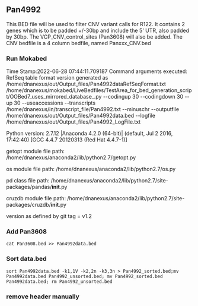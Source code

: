 ## Pan4992
This BED file will be used to filter CNV variant calls for R122. It contains 2 genes which is to be padded +/-30bp and include the 5' UTR, also padded by 30bp.
The VCP_CNV_control_sites (Pan3608) will also be added.
The CNV bedfile is a 4 column bedfile, named Panxxx_CNV.bed

### Run Mokabed
Time Stamp:2022-06-28 07:44:11.709187
Command arguments executed:
RefSeq table format version generated as /home/dnanexus/out/Output_files/Pan4992dataRefSeqFormat.txt
/home/dnanexus/mokabed/LiveBedfiles/TestArea_for_bed_generation_script/OOBed7_uses_mirrored_database_.py --codingup 30 --codingdown 30 --up 30 --useaccessions --transcripts /home/dnanexus/in/transcript_file/Pan4992.txt --minuschr --outputfile /home/dnanexus/out/Output_files/Pan4992data.bed --logfile /home/dnanexus/out/Output_files/Pan4992_LogFile.txt 

 Python version: 2.7.12 |Anaconda 4.2.0 (64-bit)| (default, Jul  2 2016, 17:42:40) 
[GCC 4.4.7 20120313 (Red Hat 4.4.7-1)]

 getopt module file path: /home/dnanexus/anaconda2/lib/python2.7/getopt.py

 os module file path: /home/dnanexus/anaconda2/lib/python2.7/os.py

 pd class file path: /home/dnanexus/anaconda2/lib/python2.7/site-packages/pandas/__init__.py

 cruzdb module file path: /home/dnanexus/anaconda2/lib/python2.7/site-packages/cruzdb/__init__.py

version as defined by git tag = v1.2

### Add Pan3608
`cat Pan3608.bed >> Pan4992data.bed`

### Sort data.bed
`sort Pan4992data.bed -k1,1V -k2,2n -k3,3n > Pan4992_sorted.bed;mv Pan4992data.bed Pan4992_unsorted.bed; mv Pan4992_sorted.bed Pan4992data.bed; rm Pan4992_unsorted.bed`

### remove header manually